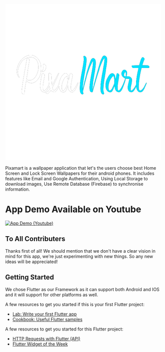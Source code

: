 ![Pixamart](https://github.com/Inst1nct007/pixamart/blob/main/assets/test_2-removebg-preview.png)

Pixamart is a wallpaper application that let's the users choose best Home Screen and Lock Screen Wallpapers for their android phones. It includes features like Email and Google Authentication, Using Local Storage to download images, Use Remote Database (Firebase) to synchronise information.

# App Demo Available on Youtube
[![App Demo (Youtube) ](https://share.gifyoutube.com/KzB6Gb.gif)](https://www.youtube.com/watch?v=60SN3MS3RiY)


## To All Contributers

Thanks first of all! We should mention that we don't have a clear vision in mind for this app, we're just experimenting with new things. So any new ideas will be appreciated!

## Getting Started

We chose Flutter as our Framework as it can support both Android and IOS and it will support for other platforms as well.

A few resources to get you started if this is your first Flutter project:

- [Lab: Write your first Flutter app](https://flutter.dev/docs/get-started/codelab)
- [Cookbook: Useful Flutter samples](https://flutter.dev/docs/cookbook)

A few resources to get you started for this Flutter project:

- [HTTP Requests with Flutter (API)](https://www.youtube.com/watch?v=wr8WsNVxybY&t=354s)
- [Flutter Widget of the Week](https://www.youtube.com/playlist?list=PLjxrf2q8roU23XGwz3Km7sQZFTdB996iG)
